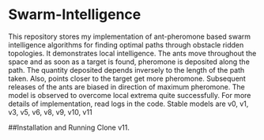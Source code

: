 # Swarm-Intelligence
This repository stores my implementation of ant-pheromone based swarm intelligence algorithms for finding optimal paths through obstacle ridden topologies. It
demonstrates local intelligence. The ants move throughout the space and as soon as a target is found, pheromone is deposited along the path. The quantity deposited 
depends inversely to the length of the path taken. Also, points closer to the target get more pheromone. Subsequent releases of the ants are biased in direction
of maximum pheromone. The model is observed to overcome local extrema quite successfully.
For more details of implementation, read logs in the code.
Stable models are v0, v1, v3, v5, v6, v8, v9, v10, v11

##Installation and Running
Clone v11.
